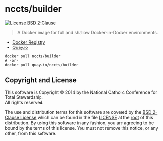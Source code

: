nccts/builder
=============

[![License BSD 2-Clause](https://img.shields.io/badge/license-BSD-brightgreen.svg?style=flat)](http://opensource.org/licenses/BSD-2-Clause)

> A Docker image for full and shallow Docker-in-Docker environments.

* [Docker Registry](https://registry.hub.docker.com/u/nccts/builder/)
* [Quay.io](https://quay.io/repository/nccts/builder)

```shell
docker pull nccts/builder
# -or-
docker pull quay.io/nccts/builder
```

## Copyright and License

This software is Copyright &copy; 2014 by the National Catholic Conference for Total Stewardship.<br>All rights reserved.

The use and distribution terms for this software are covered by the [BSD 2-Clause License](http://opensource.org/licenses/BSD-2-Clause) which can be found in the file [LICENSE](https://raw.githubusercontent.com/NCCTS/builder-docker/master/LICENSE) at the [root](https://github.com/NCCTS/builder-docker/tree/master) of this distribution. By using this software in any fashion, you are agreeing to be bound by the terms of this license. You must not remove this notice, or any other, from this software.
